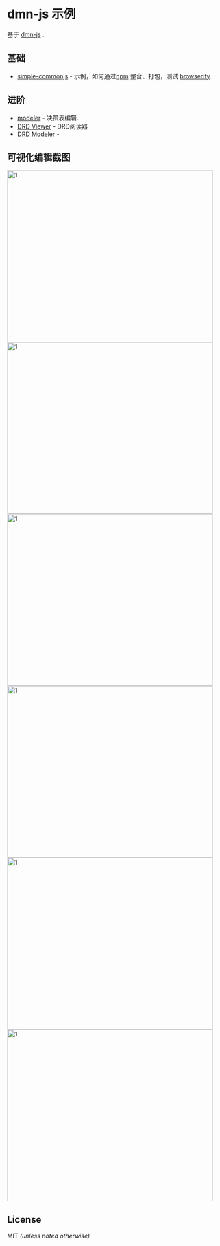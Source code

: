 # dmn-js 示例

基于 [dmn-js](https://github.com/supermy/dmn-js) .


## 基础

* [simple-commonjs](https://github.com/supermy/dmn-js-online/tree/master/simple-commonjs) - 示例，如何通过[npm](http://npmjs.org) 整合、打包，测试 [browserify](http://browserify.org).


## 进阶

* [modeler](https://github.com/supermy/dmn-js-online/tree/master/modeler) - 决策表编辑.
* [DRD Viewer](https://github.com/supermy/dmn-js-online/tree/master/drd-viewer) - DRD阅读器
* [DRD Modeler](https://github.com/supermy/dmn-js-online/tree/master/drd-modeler) - 


## 可视化编辑截图

<img src="https://github.com/supermy/dmn-js-online/blob/master/drd-modeler/docs/dmn-1.png" height = "400" width = "480" alt="1">
<img src="https://github.com/supermy/dmn-js-online/blob/master/drd-modeler/docs/dmn-2.png" height = "400" width = "480" alt="1">
<img src="https://github.com/supermy/dmn-js-online/blob/master/drd-modeler/docs/dmn-3.png" height = "400" width = "480" alt="1">
<img src="https://github.com/supermy/dmn-js-online/blob/master/drd-modeler/docs/dmn-4.png" height = "400" width = "480" alt="1">
<img src="https://github.com/supermy/dmn-js-online/blob/master/drd-modeler/docs/dmn-5.png" height = "400" width = "480" alt="1">
<img src="https://github.com/supermy/dmn-js-online/blob/master/drd-modeler/docs/dmn-6.png" height = "400" width = "480" alt="1">



## License

MIT _(unless noted otherwise)_
